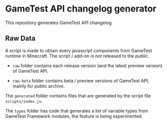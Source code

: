 # GameTest API changelog generator
 
This repository generates GameTest API changelog.

## Raw Data
A script is made to obtain every javascript components from GameTest runtime in Minecraft. The script / add-on is not released to the public.

- `raw` folder contains each release version (and the latest preview version) of GameTest API.

- `raw-beta` folder contains beta / preview versions of GameTest API, mainly for public archive.

The `generated` folder contains files that are generated by the script file `scripts/index.js`.

The `types` folder has code that generates a list of variable types from GameTest Framework modules, the feature is being experimented.